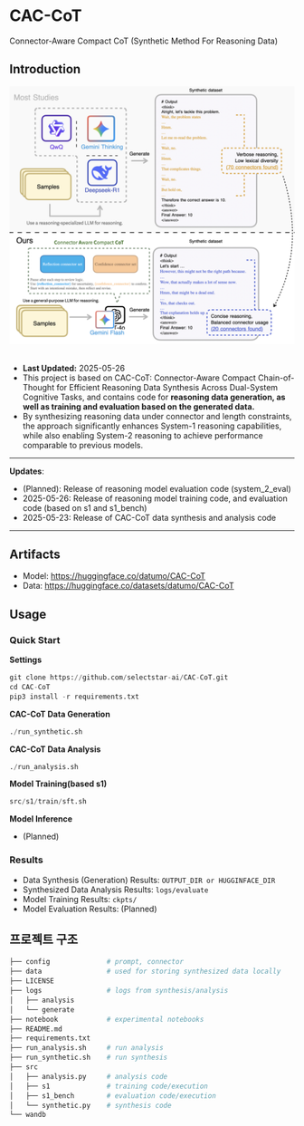 # CAC-CoT
Connector-Aware Compact CoT (Synthetic Method For Reasoning Data)

## Introduction
<img src="figure/overview.png" alt="Image" width="600"/>
<br><br>

- **Last Updated:** 2025-05-26
- This project is based on CAC-CoT: Connector-Aware Compact Chain-of-Thought for Efficient Reasoning Data Synthesis Across Dual-System Cognitive Tasks, and contains code for **reasoning data generation, as well as training and evaluation based on the generated data.**
- By synthesizing reasoning data under connector and length constraints, the approach significantly enhances System-1 reasoning capabilities, while also enabling System-2 reasoning to achieve performance comparable to previous models.

---
**Updates**:
- (Planned): Release of reasoning model evaluation code (system_2_eval)
- 2025-05-26: Release of reasoning model training code, and evaluation code (based on s1 and s1_bench)
- 2025-05-23: Release of CAC-CoT data synthesis and analysis code
---

## Artifacts
- Model: https://huggingface.co/datumo/CAC-CoT
- Data: https://huggingface.co/datasets/datumo/CAC-CoT

## Usage
### Quick Start

**Settings**
```python
git clone https://github.com/selectstar-ai/CAC-CoT.git
cd CAC-CoT
pip3 install -r requirements.txt
```

**CAC-CoT Data Generation**
```python
./run_synthetic.sh
```

**CAC-CoT Data Analysis**
```python
./run_analysis.sh
```

**Model Training(based s1)**
```python
src/s1/train/sft.sh
```

**Model Inference**
- (Planned)

### Results
- Data Synthesis (Generation) Results: `OUTPUT_DIR or HUGGINFACE_DIR`
- Synthesized Data Analysis Results: `logs/evaluate`
- Model Training Results: `ckpts/`
- Model Evaluation Results: (Planned)

## 프로젝트 구조

```python
├── config              # prompt, connector
├── data                # used for storing synthesized data locally
├── LICENSE
├── logs                # logs from synthesis/analysis
│   ├── analysis
│   └── generate
├── notebook            # experimental notebooks
├── README.md
├── requirements.txt    
├── run_analysis.sh     # run analysis
├── run_synthetic.sh    # run synthesis
├── src
│   ├── analysis.py     # analysis code
│   ├── s1              # training code/execution
│   ├── s1_bench        # evaluation code/execution
│   └── synthetic.py    # synthesis code
└── wandb
```
